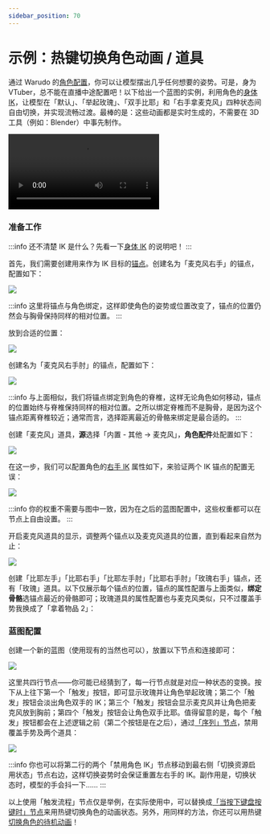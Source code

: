 ```yaml
---
sidebar_position: 70
---
```


# 示例：热键切换角色动画 / 道具

通过 Warudo 的[角色配置](../assets/character/)，你可以让模型摆出几乎任何想要的姿势。可是，身为 VTuber，总不能在直播中途配置吧！以下给出一个蓝图的实例，利用角色的[身体 IK](../assets/character/#shen-ti-ik)，让模型在「默认」、「举起玫瑰」、「双手比耶」和「右手拿麦克风」四种状态间自由切换，并实现流畅过渡。最棒的是：这些动画都是实时生成的，不需要在 3D 工具（例如：Blender）中事先制作。

<div className="video-box"><video controls src="https://user-images.githubusercontent.com/3406505/196837021-1697da39-8988-4a12-9277-78040e4ef4a9.mp4" />
<p>视频里左右手的动作，除了一开始的左手是动捕之外，都是通过 IK 实现的。</p>
</div>

### 准备工作

:::info
还不清楚 IK 是什么？先看一下[身体 IK](../assets/character/#shen-ti-ik) 的说明吧！
:::

首先，我们需要创建用来作为 IK 目标的[锚点](../assets/anchor.md)。创建名为「麦克风右手」的锚点，配置如下：

![](/doc-img/zh-blueprint-example-animation-state-machine-1.webp)

:::info
这里将锚点与角色绑定，这样即使角色的姿势或位置改变了，锚点的位置仍然会与胸骨保持同样的相对位置。
:::

放到合适的位置：

![](/doc-img/zh-blueprint-example-animation-state-machine-2.webp)

创建名为「麦克风右手肘」的锚点，配置如下：

![](/doc-img/zh-blueprint-example-animation-state-machine-3.webp)

:::info
与上面相似，我们将锚点绑定到角色的脊椎，这样无论角色如何移动，锚点的位置始终与脊椎保持同样的相对位置。之所以绑定脊椎而不是胸骨，是因为这个锚点距离脊椎较近；通常而言，选择距离最近的骨骼来绑定是最合适的。
:::

创建「麦克风」道具，**源**选择「内置 - 其他 → 麦克风」，**角色配件**处配置如下：

![](/doc-img/zh-blueprint-example-animation-state-machine-4.webp)

在这一步，我们可以配置角色的[右手 IK](../assets/character/#shen-ti-ik) 属性如下，来验证两个 IK 锚点的配置无误：

![](/doc-img/zh-blueprint-example-animation-state-machine-5.webp)

:::info
你的权重不需要与图中一致，因为在之后的蓝图配置中，这些权重都可以在节点上自由设置。
:::

开启麦克风道具的显示，调整两个锚点以及麦克风道具的位置，直到看起来自然为止：

![](/doc-img/zh-blueprint-example-animation-state-machine-6.webp)

创建「比耶左手」「比耶右手」「比耶左手肘」「比耶右手肘」「玫瑰右手」锚点，还有「玫瑰」道具。以下仅展示每个锚点的位置，锚点的属性配置与上面类似，**绑定骨骼**选锚点最近的骨骼即可；玫瑰道具的属性配置也与麦克风类似，只不过覆盖手势我换成了「拿着物品 2」：



### 蓝图配置

创建一个新的蓝图（使用现有的当然也可以），放置以下节点和连接即可：

![](/doc-img/zh-blueprint-example-animation-state-machine-8.webp)

这里共四行节点——你可能已经猜到了，每一行节点就是对应一种状态的变换。按下从上往下第一个「触发」按钮，即可显示玫瑰并让角色举起玫瑰；第二个「触发」按钮会淡出角色双手的 IK；第三个「触发」按钮会显示麦克风并让角色把麦克风放到胸前；第四个「触发」按钮会让角色双手比耶。值得留意的是，每个「触发」按钮都会在上述逻辑之前（第二个按钮是在之后），通过[「序列」节点](advanced-nodes.md#liu-kong-zhi)，禁用覆盖手势及两个道具：

![](/doc-img/zh-blueprint-example-animation-state-machine-9.webp)

:::info
你也可以将第二行的两个「禁用角色 IK」节点移动到最右侧「切换资源启用状态」节点右边，这样切换姿势时会保证重置左右手的 IK。副作用是，切换状态时，模型的手会抖一下……
:::

以上使用「触发流程」节点仅是举例，在实际使用中，可以替换成[「当按下键盘按键时」节点](basic-nodes.md#shi-jian)来用热键切换角色的动画状态。另外，用同样的方法，你还可以用热键[切换角色的待机动画](basic-nodes.md#jiao-se)！
